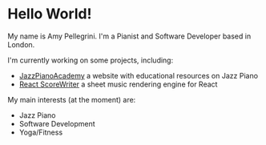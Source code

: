 # Hello World!

My name is Amy Pellegrini. I'm a Pianist and Software Developer based in London.

I'm currently working on some projects, including:

- [JazzPianoAcademy](https://jazzpiano.academy) a website with educational resources on Jazz Piano
- [React ScoreWriter](https://github.com/amypellegrini/react-scorewriter) a sheet music rendering engine for React

My main interests (at the moment) are:

- Jazz Piano
- Software Development
- Yoga/Fitness

